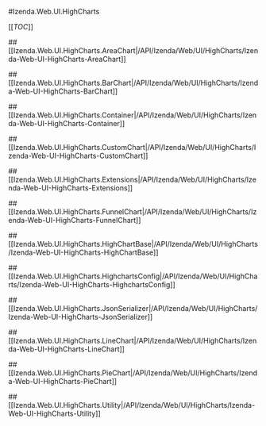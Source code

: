 #Izenda.Web.UI.HighCharts

[[_TOC_]]

##[[Izenda.Web.UI.HighCharts.AreaChart|/API/Izenda/Web/UI/HighCharts/Izenda-Web-UI-HighCharts-AreaChart]]

##[[Izenda.Web.UI.HighCharts.BarChart|/API/Izenda/Web/UI/HighCharts/Izenda-Web-UI-HighCharts-BarChart]]

##[[Izenda.Web.UI.HighCharts.Container|/API/Izenda/Web/UI/HighCharts/Izenda-Web-UI-HighCharts-Container]]

##[[Izenda.Web.UI.HighCharts.CustomChart|/API/Izenda/Web/UI/HighCharts/Izenda-Web-UI-HighCharts-CustomChart]]

##[[Izenda.Web.UI.HighCharts.Extensions|/API/Izenda/Web/UI/HighCharts/Izenda-Web-UI-HighCharts-Extensions]]

##[[Izenda.Web.UI.HighCharts.FunnelChart|/API/Izenda/Web/UI/HighCharts/Izenda-Web-UI-HighCharts-FunnelChart]]

##[[Izenda.Web.UI.HighCharts.HighChartBase|/API/Izenda/Web/UI/HighCharts/Izenda-Web-UI-HighCharts-HighChartBase]]

##[[Izenda.Web.UI.HighCharts.HighchartsConfig|/API/Izenda/Web/UI/HighCharts/Izenda-Web-UI-HighCharts-HighchartsConfig]]

##[[Izenda.Web.UI.HighCharts.JsonSerializer|/API/Izenda/Web/UI/HighCharts/Izenda-Web-UI-HighCharts-JsonSerializer]]

##[[Izenda.Web.UI.HighCharts.LineChart|/API/Izenda/Web/UI/HighCharts/Izenda-Web-UI-HighCharts-LineChart]]

##[[Izenda.Web.UI.HighCharts.PieChart|/API/Izenda/Web/UI/HighCharts/Izenda-Web-UI-HighCharts-PieChart]]

##[[Izenda.Web.UI.HighCharts.Utility|/API/Izenda/Web/UI/HighCharts/Izenda-Web-UI-HighCharts-Utility]]

